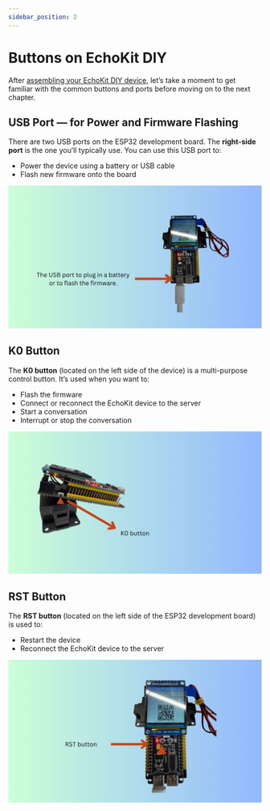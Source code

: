 ```yaml
---
sidebar_position: 2
---
```


# Buttons on EchoKit DIY

After [assembling your EchoKit DIY device](./assemble-echokit.md), let’s take a moment to get familiar with the common buttons and ports before moving on to the next chapter.

## USB Port — for Power and Firmware Flashing

There are two USB ports on the ESP32 development board.
The **right-side port** is the one you’ll typically use. You can use this USB port to:

* Power the device using a battery or USB cable
* Flash new firmware onto the board

![](usb-port-echokit-diy.png)

## K0 Button

The **K0 button** (located on the left side of the device) is a multi-purpose control button. It’s used when you want to:

* Flash the firmware
* Connect or reconnect the EchoKit device to the server
* Start a conversation
* Interrupt or stop the conversation

![](k0-button-echokit-diy.png)

## RST Button

The **RST button** (located on the left side of the ESP32 development board) is used to:

* Restart the device
* Reconnect the EchoKit device to the server

![](rst-button-echokit-diy.png)
